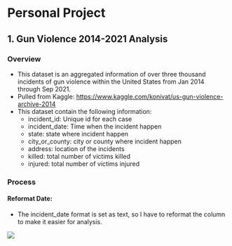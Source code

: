 # Personal Project

## 1. Gun Violence 2014-2021 Analysis

### Overview

* This dataset is an aggregated information of over three thousand incidents of gun violence within the United States from Jan 2014 through Sep 2021.
* Pulled from Kaggle: https://www.kaggle.com/konivat/us-gun-violence-archive-2014
* This dataset contain the following information:
    * incident_id: Unique id for each case
    * incident_date: Time when the incident happen
    * state: state where incident happen
    * city_or_county: city or county where incident happen
    * address: location of the incidents
    * killed: total number of victims killed
    * injured: total number of victims injured

### Process

#### Reformat Date:

* The incident_date format is set as text, so I have to reformat the column to make it easier for analysis.

<img src="/Before.jpg">
